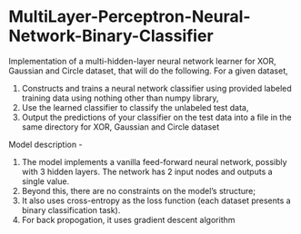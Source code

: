 # MultiLayer-Perceptron-Neural-Network-Binary-Classifier
Implementation of a multi-hidden-layer neural network learner for XOR, Gaussian and Circle dataset, that will do the following. 
For a given dataset,
1. Constructs and trains a neural network classifier using provided labeled training data using nothing other than numpy library,
2. Use the learned classifier to classify the unlabeled test data,
3. Output the predictions of your classifier on the test data into a file in the same directory for XOR, Gaussian and Circle dataset

Model description -
1. The model implements a vanilla feed-forward neural network, possibly with 3 hidden layers. The network has 2 input nodes and outputs a single value.
2. Beyond this, there are no constraints on the model’s structure; 
3. It also uses cross-entropy as the loss function (each dataset presents a binary
classification task).
4. For back propogation, it uses gradient descent algorithm
